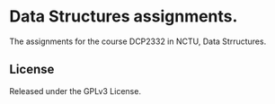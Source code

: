 Data Structures assignments.
====================================

The assignments for the course DCP2332 in NCTU,
Data Strructures.

License
-------

Released under the GPLv3 License.
